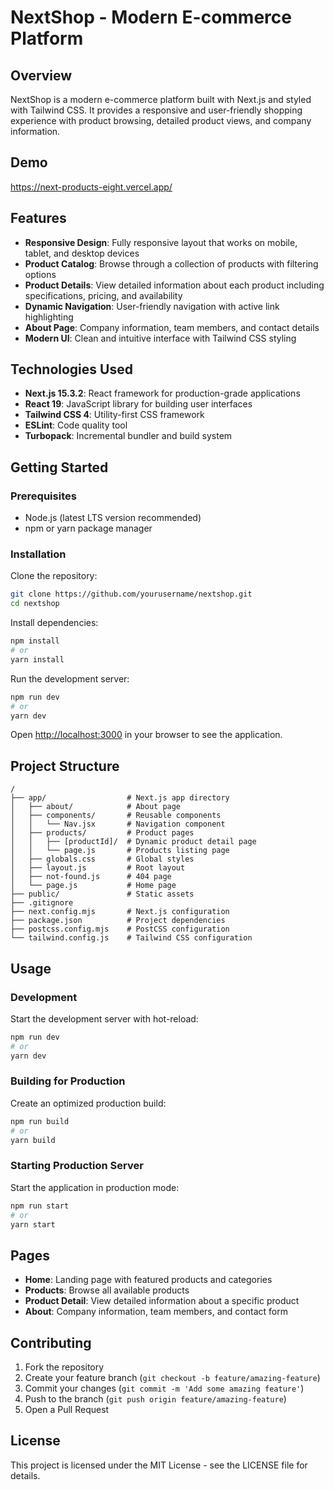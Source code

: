 # NextShop - Modern E-commerce Platform

## Overview

NextShop is a modern e-commerce platform built with Next.js and styled with Tailwind CSS. It provides a responsive and user-friendly shopping experience with product browsing, detailed product views, and company information.

## Demo

https://next-products-eight.vercel.app/

## Features

- **Responsive Design**: Fully responsive layout that works on mobile, tablet, and desktop devices
- **Product Catalog**: Browse through a collection of products with filtering options
- **Product Details**: View detailed information about each product including specifications, pricing, and availability
- **Dynamic Navigation**: User-friendly navigation with active link highlighting
- **About Page**: Company information, team members, and contact details
- **Modern UI**: Clean and intuitive interface with Tailwind CSS styling

## Technologies Used

- **Next.js 15.3.2**: React framework for production-grade applications
- **React 19**: JavaScript library for building user interfaces
- **Tailwind CSS 4**: Utility-first CSS framework
- **ESLint**: Code quality tool
- **Turbopack**: Incremental bundler and build system

## Getting Started

### Prerequisites

- Node.js (latest LTS version recommended)
- npm or yarn package manager

### Installation

Clone the repository:

```bash
git clone https://github.com/yourusername/nextshop.git
cd nextshop
```

Install dependencies:

```bash
npm install
# or
yarn install
```

Run the development server:

```bash
npm run dev
# or
yarn dev
```

Open [http://localhost:3000](http://localhost:3000) in your browser to see the application.

## Project Structure

```
/
├── app/                  # Next.js app directory
│   ├── about/            # About page
│   ├── components/       # Reusable components
│   │   └── Nav.jsx       # Navigation component
│   ├── products/         # Product pages
│   │   ├── [productId]/  # Dynamic product detail page
│   │   └── page.js       # Products listing page
│   ├── globals.css       # Global styles
│   ├── layout.js         # Root layout
│   ├── not-found.js      # 404 page
│   └── page.js           # Home page
├── public/               # Static assets
├── .gitignore
├── next.config.mjs       # Next.js configuration
├── package.json          # Project dependencies
├── postcss.config.mjs    # PostCSS configuration
└── tailwind.config.js    # Tailwind CSS configuration
```

## Usage

### Development

Start the development server with hot-reload:

```bash
npm run dev
# or
yarn dev
```

### Building for Production

Create an optimized production build:

```bash
npm run build
# or
yarn build
```

### Starting Production Server

Start the application in production mode:

```bash
npm run start
# or
yarn start
```

## Pages

- **Home**: Landing page with featured products and categories
- **Products**: Browse all available products
- **Product Detail**: View detailed information about a specific product
- **About**: Company information, team members, and contact form

## Contributing

1. Fork the repository
2. Create your feature branch (`git checkout -b feature/amazing-feature`)
3. Commit your changes (`git commit -m 'Add some amazing feature'`)
4. Push to the branch (`git push origin feature/amazing-feature`)
5. Open a Pull Request

## License

This project is licensed under the MIT License - see the LICENSE file for details.
